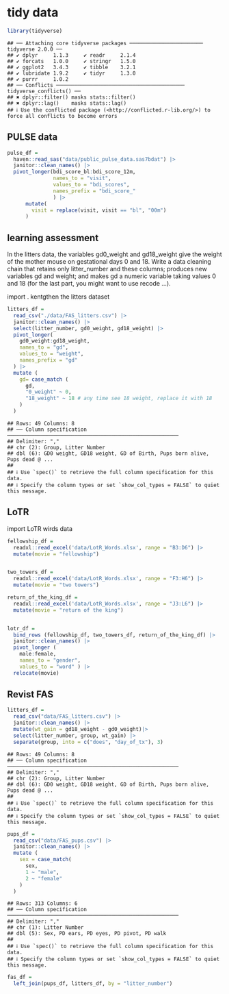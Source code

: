 tidy data
================

``` r
library(tidyverse)
```

    ## ── Attaching core tidyverse packages ──────────────────────── tidyverse 2.0.0 ──
    ## ✔ dplyr     1.1.3     ✔ readr     2.1.4
    ## ✔ forcats   1.0.0     ✔ stringr   1.5.0
    ## ✔ ggplot2   3.4.3     ✔ tibble    3.2.1
    ## ✔ lubridate 1.9.2     ✔ tidyr     1.3.0
    ## ✔ purrr     1.0.2     
    ## ── Conflicts ────────────────────────────────────────── tidyverse_conflicts() ──
    ## ✖ dplyr::filter() masks stats::filter()
    ## ✖ dplyr::lag()    masks stats::lag()
    ## ℹ Use the conflicted package (<http://conflicted.r-lib.org/>) to force all conflicts to become errors

## PULSE data

``` r
pulse_df = 
  haven::read_sas("data/public_pulse_data.sas7bdat") |>
  janitor::clean_names() |>
  pivot_longer(bdi_score_bl:bdi_score_12m,
               names_to = "visit",
               values_to = "bdi_scores", 
               names_prefix = "bdi_score_"
               ) |>
      mutate(
        visit = replace(visit, visit == "bl", "00m")
      )
```

## learning assessment

In the litters data, the variables gd0_weight and gd18_weight give the
weight of the mother mouse on gestational days 0 and 18. Write a data
cleaning chain that retains only litter_number and these columns;
produces new variables gd and weight; and makes gd a numeric variable
taking values 0 and 18 (for the last part, you might want to use recode
…).

import . kentgthen the litters dataset

``` r
litters_df = 
  read_csv("./data/FAS_litters.csv") |>
  janitor::clean_names() |>
  select(litter_number, gd0_weight, gd18_weight) |>
  pivot_longer(
    gd0_weight:gd18_weight,
    names_to = "gd",
    values_to = "weight",
    names_prefix = "gd"
  ) |> 
  mutate (
    gd= case_match (
      gd, 
      "0_weight" ~ 0, 
      "18_weight" ~ 18 # any time see 18 weight, replace it with 18
    )
  )
```

    ## Rows: 49 Columns: 8
    ## ── Column specification ────────────────────────────────────────────────────────
    ## Delimiter: ","
    ## chr (2): Group, Litter Number
    ## dbl (6): GD0 weight, GD18 weight, GD of Birth, Pups born alive, Pups dead @ ...
    ## 
    ## ℹ Use `spec()` to retrieve the full column specification for this data.
    ## ℹ Specify the column types or set `show_col_types = FALSE` to quiet this message.

## LoTR

import LoTR wirds data

``` r
fellowship_df = 
  readxl::read_excel('data/LotR_Words.xlsx', range = "B3:D6") |>
  mutate(movie = "fellowship")


two_towers_df = 
  readxl::read_excel('data/LotR_Words.xlsx', range = "F3:H6") |>
  mutate(movie = "two towers")

return_of_the_king_df = 
  readxl::read_excel('data/LotR_Words.xlsx', range = "J3:L6") |>
  mutate(movie = "return of the king")


lotr_df = 
  bind_rows (fellowship_df, two_towers_df, return_of_the_king_df) |>
  janitor::clean_names() |>
  pivot_longer (
    male:female, 
    names_to = "gender",
    values_to = "word" ) |>
  relocate(movie)
```

## Revist FAS

``` r
litters_df = 
  read_csv("data/FAS_litters.csv") |>
  janitor::clean_names() |>
  mutate(wt_gain = gd18_weight - gd0_weight)|>
  select(litter_number, group, wt_gain) |>
  separate(group, into = c("does", "day_of_tx"), 3)
```

    ## Rows: 49 Columns: 8
    ## ── Column specification ────────────────────────────────────────────────────────
    ## Delimiter: ","
    ## chr (2): Group, Litter Number
    ## dbl (6): GD0 weight, GD18 weight, GD of Birth, Pups born alive, Pups dead @ ...
    ## 
    ## ℹ Use `spec()` to retrieve the full column specification for this data.
    ## ℹ Specify the column types or set `show_col_types = FALSE` to quiet this message.

``` r
pups_df = 
  read_csv("data/FAS_pups.csv") |>
  janitor::clean_names() |>
  mutate (
    sex = case_match(
      sex,
      1 ~ "male", 
      2 ~ "female"
    )
  )
```

    ## Rows: 313 Columns: 6
    ## ── Column specification ────────────────────────────────────────────────────────
    ## Delimiter: ","
    ## chr (1): Litter Number
    ## dbl (5): Sex, PD ears, PD eyes, PD pivot, PD walk
    ## 
    ## ℹ Use `spec()` to retrieve the full column specification for this data.
    ## ℹ Specify the column types or set `show_col_types = FALSE` to quiet this message.

``` r
fas_df = 
  left_join(pups_df, litters_df, by = "litter_number")
```
